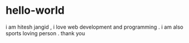 # hello-world
i am hitesh jangid , i love web development and programming . i am also sports loving person . thank you

